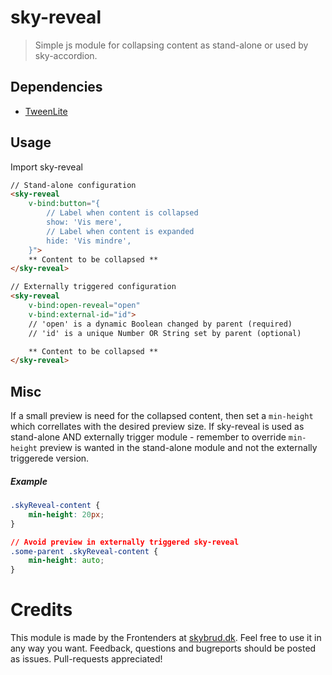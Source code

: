 # sky-reveal
> Simple js module for collapsing content as stand-alone or used by sky-accordion.

## Dependencies
- [TweenLite](https://github.com/greensock/GreenSock-JS)

## Usage
Import sky-reveal
``` html
// Stand-alone configuration
<sky-reveal
	v-bind:button="{
	    // Label when content is collapsed
		show: 'Vis mere',
		// Label when content is expanded
		hide: 'Vis mindre',
	}">
    ** Content to be collapsed **
</sky-reveal>

// Externally triggered configuration
<sky-reveal
	v-bind:open-reveal="open"
	v-bind:external-id="id">
    // 'open' is a dynamic Boolean changed by parent (required)
    // 'id' is a unique Number OR String set by parent (optional)

    ** Content to be collapsed **
</sky-reveal>
```

## Misc
If a small preview is need for the collapsed content, then set a `min-height` which correllates with the desired preview size. If sky-reveal is used as stand-alone AND externally trigger module - remember to override `min-height` preview is wanted in the stand-alone module and not the externally triggerede version.
##### Example
``` css
.skyReveal-content {
    min-height: 20px;
}

// Avoid preview in externally triggered sky-reveal
.some-parent .skyReveal-content {
    min-height: auto;
}
```

# Credits
This module is made by the Frontenders at [skybrud.dk](http://www.skybrud.dk/). Feel free to use it in any way you want. Feedback, questions and bugreports should be posted as issues. Pull-requests appreciated!